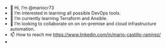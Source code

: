 - 👋 Hi, I’m @mariocr73
- 👀 I’m interested in learning all possible DevOps tools.
- 🌱 I’m currently learning Terraform and Ansible.
- 💞️ I’m looking to collaborate on on on-premise and cloud infrastructure automation.
- 📫 How to reach me    https://www.linkedin.com/in/mario-castillo-ramirez/ 
- 
<!---
mariocr73/mariocr73 is a ✨ special ✨ repository because its `README.md` (this file) appears on your GitHub profile.
You can click the Preview link to take a look at your changes.
--->
